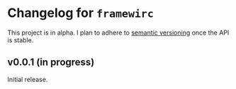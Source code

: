 # Changelog for `framewirc`

This project is in alpha. I plan to adhere to [semantic versioning][semver]
once the API is stable.

## v0.0.1 (in progress)

Initial release.


[semver]: http://semver.org/spec/v2.0.0.html
